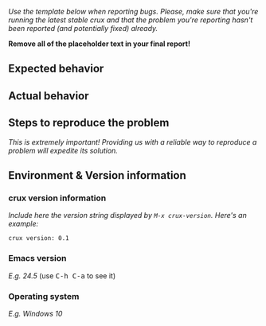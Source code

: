 *Use the template below when reporting bugs. Please, make sure that
you're running the latest stable crux and that the problem you're reporting
hasn't been reported (and potentially fixed) already.*

**Remove all of the placeholder text in your final report!**

## Expected behavior

## Actual behavior

## Steps to reproduce the problem

*This is extremely important! Providing us with a reliable way to reproduce
a problem will expedite its solution.*

## Environment & Version information

### crux version information

*Include here the version string displayed by `M-x
crux-version`. Here's an example:*

```
crux version: 0.1
```

### Emacs version

*E.g. 24.5* (use <kbd>C-h C-a</kbd> to see it)

### Operating system

*E.g. Windows 10*

